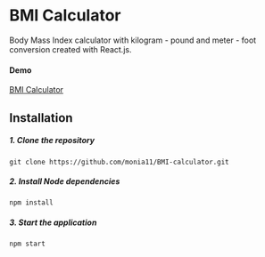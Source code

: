 # BMI Calculator

Body Mass Index calculator with kilogram - pound and meter - foot conversion created with React.js.

#### Demo

[BMI Calculator](https://monia11.github.io/BMI-calculator/dist/)

## Installation

##### 1. Clone the repository

```
git clone https://github.com/monia11/BMI-calculator.git
```

##### 2. Install Node dependencies

```
npm install
```

##### 3. Start the application

```
npm start
```

